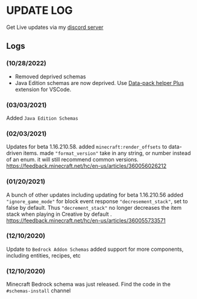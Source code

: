 # **UPDATE LOG**
Get Live updates via my [discord server](https://discord.gg/JbyTHWW)

## Logs

### (10/28/2022)
- Removed deprived schemas
- Java Edition schemas are now deprived. Use [Data-pack helper Plus](https://marketplace.visualstudio.com/items?itemName=SPGoding.datapack-language-server) extension for VSCode.

### (03/03/2021)
Added `Java Edition Schemas`

### (02/03/2021)
Updates for beta 1.16.210.58. added `minecraft:render_offsets` to data-driven items. made `"format_version"` take in any string, or number instead of an enum. it will still recommend common versions.
https://feedback.minecraft.net/hc/en-us/articles/360056026212

### (01/20/2021)
A bunch of other updates including updating for beta 1.16.210.56 added `"ignore_game_mode"` for block event response `"decresement_stack"`, set to false by default. Thus `"decrement_stack"` no longer decreases the item stack when playing in Creative by default .
https://feedback.minecraft.net/hc/en-us/articles/360055733571

### (12/10/2020)
Update to `Bedrock Addon Schemas` added support for more components, including entities, recipes, etc

### (12/10/2020)
Minecraft Bedrock schema was just released. Find the code in the `#schemas-install` channel